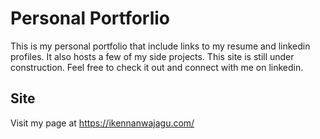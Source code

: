 # Personal Portforlio

This is my personal portfolio that include links to my resume and linkedin profiles. It also hosts a few of my side projects. This site is still under construction. Feel free to check it out and connect with me on linkedin. 

## Site
Visit my page at https://ikennanwajagu.com/
